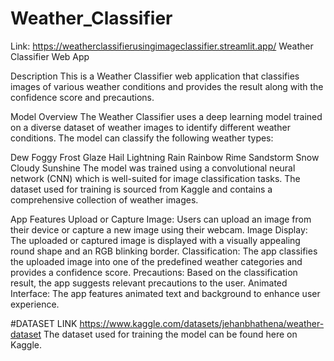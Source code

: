 
# Weather_Classifier
Link:  https://weatherclassifierusingimageclassifier.streamlit.app/
Weather Classifier Web App

Description
This is a Weather Classifier web application that classifies images of various weather conditions and provides the result along with the confidence score and precautions.

Model Overview
The Weather Classifier uses a deep learning model trained on a diverse dataset of weather images to identify different weather conditions. The model can classify the following weather types:

Dew
Foggy
Frost
Glaze
Hail
Lightning
Rain
Rainbow
Rime
Sandstorm
Snow
Cloudy
Sunshine
The model was trained using a convolutional neural network (CNN) which is well-suited for image classification tasks. The dataset used for training is sourced from Kaggle and contains a comprehensive collection of weather images.

App Features
Upload or Capture Image: Users can upload an image from their device or capture a new image using their webcam.
Image Display: The uploaded or captured image is displayed with a visually appealing round shape and an RGB blinking border.
Classification: The app classifies the uploaded image into one of the predefined weather categories and provides a confidence score.
Precautions: Based on the classification result, the app suggests relevant precautions to the user.
Animated Interface: The app features animated text and background to enhance user experience.

#DATASET LINK
https://www.kaggle.com/datasets/jehanbhathena/weather-dataset
The dataset used for training the model can be found here on Kaggle.
